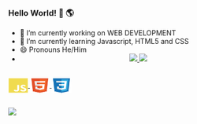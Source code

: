 ### Hello World! 👋 🌎

<!--
**PauloJunior10/PauloJunior10** is a ✨ _special_ ✨ repository because its `README.md` (this file) appears on your GitHub profile.

Here are some ideas to get you started: -->

- 🔭 I’m currently working on WEB DEVELOPMENT
- 🌱 I’m currently learning Javascript, HTML5 and CSS
- 😄 Pronouns He/Him
- <div align="center">
  <a href="https://github.com/PauloJunior10">
  <img height="180em" src="https://github-readme-stats.vercel.app/api?username=PauloJunior10&show_icons=true&theme=chartreuse-dark&include_all_commits=true&count_private=true"/>
  <img height="180em" src="https://github-readme-stats.vercel.app/api/top-langs/?username=PauloJunior10&layout=compact&langs_count=7&theme=chartreuse-dark"/>
</div>
  <div style="display: inline_block"><br>
  <img align="center" alt="PJ-Js" height="30" width="40" src="https://raw.githubusercontent.com/devicons/devicon/master/icons/javascript/javascript-plain.svg">
  <img align="center" alt="PJ-HTML" height="30" width="40" src="https://raw.githubusercontent.com/devicons/devicon/master/icons/html5/html5-original.svg">
  <img align="center" alt="PJ-CSS" height="30" width="40" src="https://raw.githubusercontent.com/devicons/devicon/master/icons/css3/css3-original.svg">
  
</div>
  
  ##
<a href="https://www.linkedin.com/in/paulojunior10/" target="_blank"><img src="https://img.shields.io/badge/-LinkedIn-%230077B5?style=for-the-badge&logo=linkedin&logoColor=white" target="_blank"></a>
